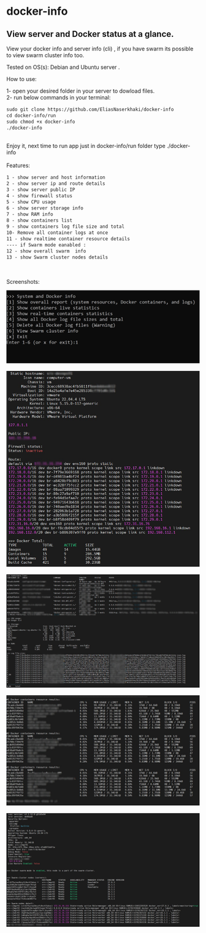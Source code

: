 # docker-info
## View server and Docker status at a glance.
View your docker info and server info (cli) , if you have swarm its possible to view swarm cluster info too.

Tested on OS(s): Debian and Ubuntu server .

How to use:

1- open your desired folder in your server to dowload files.
<br />
2- run below commands in your terminal:
<br />

```shell
sudo git clone https://github.com/EliasNaserkhaki/docker-info
cd docker-info/run
sudo chmod +x docker-info
./docker-info
```

<br />
Enjoy it, next time to run app just in docker-info/run  folder type  ./docker-info
<br /><br />
Features:

```ol
1 - show server and host information
2 - show server ip and route details
3 - show server public IP
4 - show firewall status
5 - show CPU usage
6 - show server storage info
7 - show RAM info
8 - show containers list
9 - show containers log file size and total
10- Remove all container logs at once
11 - show realtime container resource details
---- if Swarm mode eanabled : 
12 - show overall swarm  info
13 - show Swarm cluster nodes details
```

<br /><br />
Screenshots:

![Screenshot 1](screenshots/1.jpg)<br /><br />
![Screenshot 2](screenshots/2.jpg)<br /><br />
![Screenshot 3](screenshots/3.jpg)<br /><br />
![Screenshot 4](screenshots/4.jpg)<br /><br />
![Screenshot 4 - Swarm](screenshots/4-swarm.jpg)<br /><br />

